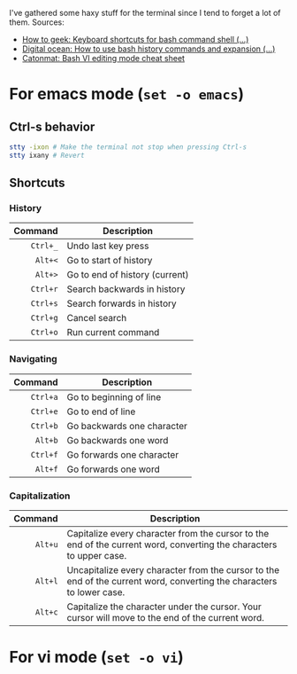 I've gathered some haxy stuff for the terminal since I tend to forget a lot of them.
Sources:
* [How to geek: Keyboard shortcuts for bash command shell (...)](https://www.howtogeek.com/howto/ubuntu/keyboard-shortcuts-for-bash-command-shell-for-ubuntu-debian-suse-redhat-linux-etc)
* [Digital ocean: How to use bash history commands and expansion (...)](https://www.digitalocean.com/community/tutorials/how-to-use-bash-history-commands-and-expansions-on-a-linux-vps)
* [Catonmat: Bash VI editing mode cheat sheet](http://www.catonmat.net/download/bash-vi-editing-mode-cheat-sheet.pdf)

# For emacs mode (`set -o emacs`)

## Ctrl-s behavior

```bash
stty -ixon # Make the terminal not stop when pressing Ctrl-s
stty ixany # Revert
```

## Shortcuts

### History
| Command  | Description                    |
|---------:|--------------------------------|
| `Ctrl+_` | Undo last key press            |
| `Alt+<`  | Go to start of history         |
| `Alt+>`  | Go to end of history (current) |
| `Ctrl+r` | Search backwards in history    |
| `Ctrl+s` | Search forwards in history     |
| `Ctrl+g` | Cancel search                  |
| `Ctrl+o` | Run current command            |

### Navigating
| Command  | Description                    |
|---------:|--------------------------------|
| `Ctrl+a` | Go to beginning of line        |
| `Ctrl+e` | Go to end of line              |
| `Ctrl+b` | Go backwards one character     |
| `Alt+b`  | Go backwards one word          |
| `Ctrl+f` | Go forwards one character      |
| `Alt+f`  | Go forwards one word           |

### Capitalization
| Command  | Description                    |
|---------:|--------------------------------|
| `Alt+u`  | Capitalize every character from the cursor to the end of the current word, converting the characters to upper case.| 
| `Alt+l`  | Uncapitalize every character from the cursor to the end of the current word, converting the characters to lower case.| 
| `Alt+c`  | Capitalize the character under the cursor. Your cursor will move to the end of the current word.| 

# For vi mode (`set -o vi`)
